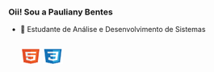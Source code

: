 ### Oii! Sou a Pauliany Bentes

- 🌱 Estudante de Análise e Desenvolvimento de Sistemas

  <div style="display: inline_block"><br>
  <img align="center" alt="Pauli-HTML" height="30" width="40" src="https://raw.githubusercontent.com/devicons/devicon/master/icons/html5/html5-original.svg">
  <img align="center" alt="Pauli-CSS" height="30" width="40" src="https://raw.githubusercontent.com/devicons/devicon/master/icons/css3/css3-original.svg">
</div>
    
 ##
    
